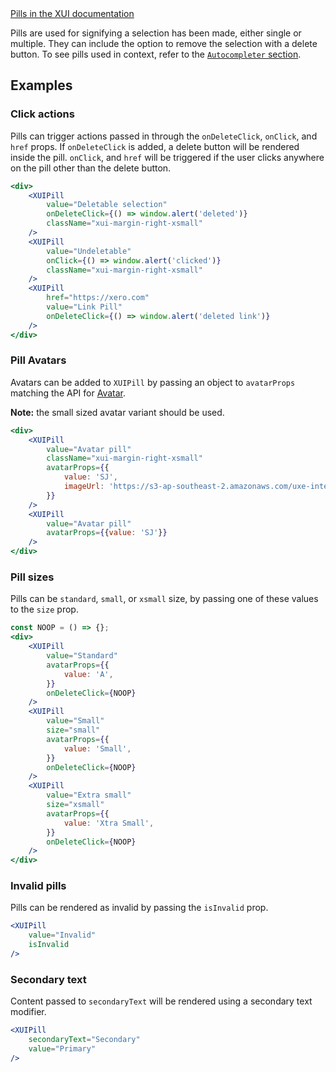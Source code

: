 <div class="xui-margin-vertical">
	<a href="../section-building-blocks-identifiers-pill.html" isDocLink>Pills in the XUI documentation</a>
</div>

Pills are used for signifying a selection has been made, either single or multiple. They can include the option to remove the selection with a delete button. To see pills used in context, refer to the [`Autocompleter` section](#autocompleter).

## Examples

### Click actions

Pills can trigger actions passed in through the `onDeleteClick`, `onClick`, and `href` props. If `onDeleteClick` is added, a delete button will be rendered inside the pill. `onClick`, and `href` will be triggered if the user clicks anywhere on the pill other than the delete button.

```jsx
<div>
	<XUIPill
		value="Deletable selection"
		onDeleteClick={() => window.alert('deleted')}
		className="xui-margin-right-xsmall"
	/>
	<XUIPill
		value="Undeletable"
		onClick={() => window.alert('clicked')}
		className="xui-margin-right-xsmall"
	/>
	<XUIPill
		href="https://xero.com"
		value="Link Pill"
		onDeleteClick={() => window.alert('deleted link')}
	/>
</div>
```

### Pill Avatars

Avatars can be added to `XUIPill` by passing an object to `avatarProps` matching the API for <a href="#avatar">Avatar</a>.

**Note:** the small sized avatar variant should be used.

```jsx
<div>
	<XUIPill
		value="Avatar pill"
		className="xui-margin-right-xsmall"
		avatarProps={{
			value: 'SJ',
			imageUrl: 'https://s3-ap-southeast-2.amazonaws.com/uxe-internal/mario_icon.png'
		}}
	/>
	<XUIPill
		value="Avatar pill"
		avatarProps={{value: 'SJ'}}
	/>
</div>
```

### Pill sizes

Pills can be `standard`, `small`, or `xsmall` size, by passing one of these values to the `size` prop.

```jsx
const NOOP = () => {};
<div>
	<XUIPill
		value="Standard"
		avatarProps={{
			value: 'A',
		}}
		onDeleteClick={NOOP}
	/>
	<XUIPill
		value="Small"
		size="small"
		avatarProps={{
			value: 'Small',
		}}
		onDeleteClick={NOOP}
	/>
	<XUIPill
		value="Extra small"
		size="xsmall"
		avatarProps={{
			value: 'Xtra Small',
		}}
		onDeleteClick={NOOP}
	/>
</div>
```

### Invalid pills

Pills can be rendered as invalid by passing the `isInvalid` prop.

```jsx
<XUIPill
	value="Invalid"
	isInvalid
/>
```

### Secondary text

Content passed to `secondaryText` will be rendered using a secondary text modifier.

```jsx
<XUIPill
	secondaryText="Secondary"
	value="Primary"
/>
```

